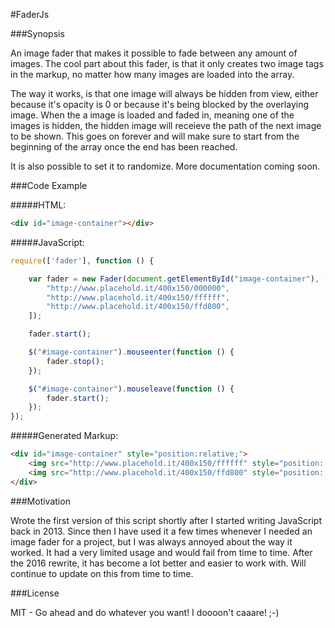 #FaderJs

###Synopsis

An image fader that makes it possible to fade between any amount of images. The cool part about this fader, is that it only creates two image tags in the markup, no matter how many images are loaded into the array.

The way it works, is that one image will always be hidden from view, either because it's opacity is 0 or because it's being blocked by the overlaying image. When the a image is loaded and faded in, meaning one of the images is hidden, the hidden image will receieve the path of the next image to be shown. This goes on forever and will make sure to start from the beginning of the array once the end has been reached.

It is also possible to set it to randomize. More documentation coming soon.

###Code Example

#####HTML:
```html
<div id="image-container"></div>
```

#####JavaScript:
```javascript
require(['fader'], function () {

    var fader = new Fader(document.getElementById("image-container"), [
        "http://www.placehold.it/400x150/000000",
        "http://www.placehold.it/400x150/ffffff",
        "http://www.placehold.it/400x150/ffd800",
    ]);

    fader.start();

    $("#image-container").mouseenter(function () {
        fader.stop();
    });

    $("#image-container").mouseleave(function () {
        fader.start();
    });
});
```

#####Generated Markup:
```html
<div id="image-container" style="position:relative;">
    <img src="http://www.placehold.it/400x150/ffffff" style="position: absolute;">
    <img src="http://www.placehold.it/400x150/ffd800" style="position: absolute; opacity: 1;">
</div>
```

###Motivation

Wrote the first version of this script shortly after I started writing JavaScript back in 2013. Since then I have used it a few times whenever I needed an image fader for a project, but I was always annoyed about the way it worked. It had a very limited usage and would fail from time to time. After the 2016 rewrite, it has become a lot better and easier to work with. Will continue to update on this from time to time.

###License

MIT - Go ahead and do whatever you want! I doooon't caaare! ;-)
